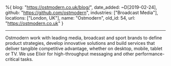 %{
  blog: "https://ostmodern.co.uk/blog/",
  date_added: ~D[2019-02-24],
  github: "https://github.com/ostmodern",
  industries: ["Broadcast Media"],
  locations: ["London, UK"],
  name: "Ostmodern",
  old_id: 54,
  url: "https://ostmodern.co.uk"
}

---

Ostmodern work with leading media, broadcast and sport brands to define product strategies, develop innovative solutions and build services that deliver tangible competitive advantage, whether on desktop, mobile, tablet or TV. We use Elixir for high-throughput messaging and other performance-critical tasks.
